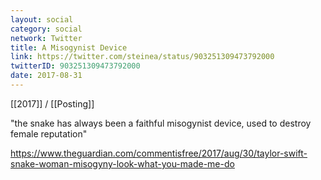 ```yaml
---
layout: social
category: social
network: Twitter
title: A Misogynist Device
link: https://twitter.com/steinea/status/903251309473792000
twitterID: 903251309473792000
date: 2017-08-31
---
```


[[2017]] / [[Posting]]

"the snake has always been a faithful misogynist device, used to destroy female reputation"

<https://www.theguardian.com/commentisfree/2017/aug/30/taylor-swift-snake-woman-misogyny-look-what-you-made-me-do>
